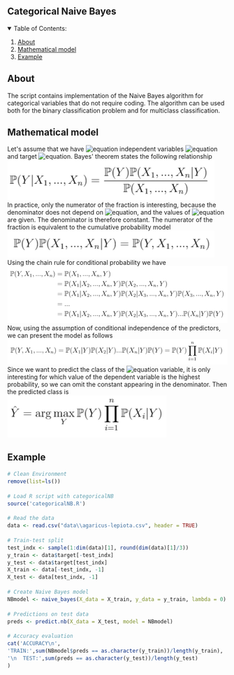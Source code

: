 ## Categorical Naive Bayes

<!-- TABLE OF CONTENTS -->
<details open="open">
  <summary>Table of Contents:</summary>
  <ol>
    <li><a href="#About">About</a></li>
    <li><a href="#Mathematical%20model">Mathematical model</a></li>
    <li><a href="#Example">Example</a></li>
  </ol>
</details>


## About
The script contains implementation of the Naive Bayes algorithm for categorical variables that do not require coding. The algorithm can be used both for the binary classification problem and for multiclass classification.

## Mathematical model
Let's assume that we have ![equation](http://chart.apis.google.com/chart?cht=tx&chl=n) independent variables ![equation](http://chart.apis.google.com/chart?cht=tx&chl=X_1,X_2,...,X_n) and target ![equation](http://chart.apis.google.com/chart?cht=tx&chl=Y). Bayes' theorem states the following relationship
<br>
![tree](img/formula1.PNG)
<br>
In practice, only the numerator of the fraction is interesting, because the denominator does not depend on ![equation](http://chart.apis.google.com/chart?cht=tx&chl=Y), and the values of ![equation](http://chart.apis.google.com/chart?cht=tx&chl=X_i) are given. The denominator is therefore constant. The numerator of the fraction is equivalent to the cumulative probability model
<br>
![tree](img/formula2.PNG)
<br>
Using the chain rule for conditional probability we have
<br>
![tree](img/formula3.PNG)
<br>
Now, using the assumption of conditional independence of the predictors, we can present the model as follows
<br>
![tree](img/formula4.PNG)
<br>
Since we want to predict the class of the ![equation](http://chart.apis.google.com/chart?cht=tx&chl=Y) variable, it is only interesting for which value of the dependent variable is the highest probability, so we can omit the constant appearing in the denominator. Then the predicted class is
<br>
![tree](img/formula5.PNG)
<br>

## Example
```r
# Clean Environment
remove(list=ls())

# Load R script with categoricalNB
source('categoricalNB.R')

# Read the data
data <- read.csv("data\\agaricus-lepiota.csv", header = TRUE)

# Train-test split
test_indx <- sample(1:dim(data)[1], round(dim(data)[1]/3))
y_train <- data$target[-test_indx]
y_test <- data$target[test_indx]
X_train <- data[-test_indx, -1]
X_test <- data[test_indx, -1]

# Create Naive Bayes model
NBmodel <- naive_bayes(X_data = X_train, y_data = y_train, lambda = 0)

# Predictions on test data
preds <- predict.nb(X_data = X_test, model = NBmodel)

# Accuracy evaluation
cat('ACCURACY\n',
'TRAIN:',sum(NBmodel$preds == as.character(y_train))/length(y_train),
'\n  TEST:',sum(preds == as.character(y_test))/length(y_test)
)
```
